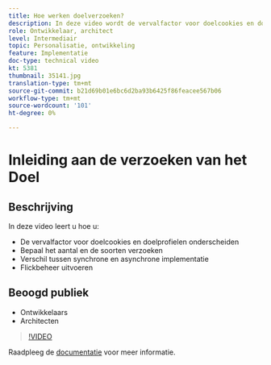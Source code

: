 ```yaml
---
title: Hoe werken doelverzoeken?
description: In deze video wordt de vervalfactor voor doelcookies en doelprofielen beschreven. Leer hoe te om het aantal en de soorten verzoeken van het Doel te bepalen, tussen synchrone en asynchrone plaatsing te onderscheiden, en flikkerbeheer te verklaren.
role: Ontwikkelaar, architect
level: Intermediair
topic: Personalisatie, ontwikkeling
feature: Implementatie
doc-type: technical video
kt: 5381
thumbnail: 35141.jpg
translation-type: tm+mt
source-git-commit: b21d69b01e6bc6d2ba93b6425f86feacee567b06
workflow-type: tm+mt
source-wordcount: '101'
ht-degree: 0%

---
```



# Inleiding aan de verzoeken van het Doel

## Beschrijving

In deze video leert u hoe u:

* De vervalfactor voor doelcookies en doelprofielen onderscheiden
* Bepaal het aantal en de soorten verzoeken
* Verschil tussen synchrone en asynchrone implementatie
* Flickbeheer uitvoeren

## Beoogd publiek

* Ontwikkelaars
* Architecten

>[!VIDEO](https://video.tv.adobe.com/v/35141/?quality=12)

Raadpleeg de [documentatie](https://docs.adobe.com/content/help/en/target/using/implement-target/implementing-target.html) voor meer informatie.
